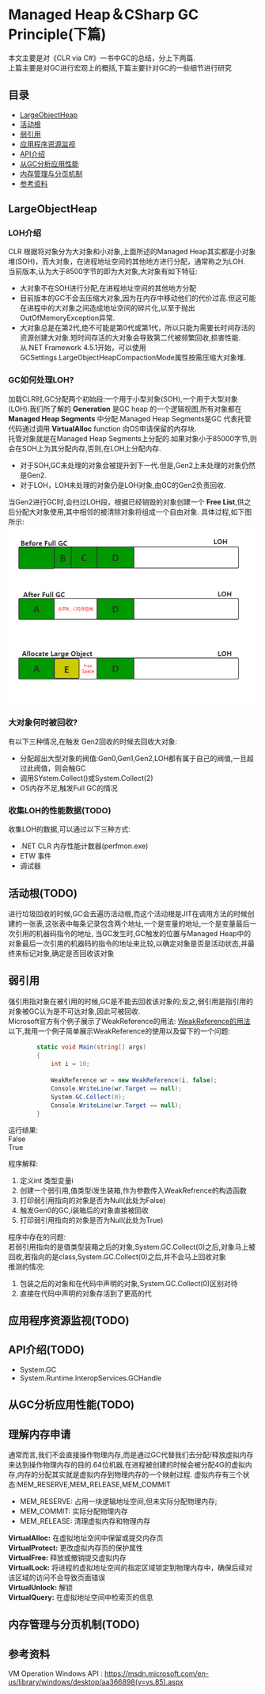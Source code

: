 # Managed Heap＆CSharp GC Principle(下篇)

本文主要是对《CLR via C#》一书中GC的总结，分上下两篇.  
上篇主要是对GC进行宏观上的概括,下篇主要针对GC的一些细节进行研究

## 目录

- [LargeObjectHeap](#LargeObjectHeap)
- [活动根](#活动根)
- [弱引用](#弱引用)
- [应用程序资源监视](#应用程序资源监视)
- [API介绍](#API介绍)
- [从GC分析应用性能](#从GC分析应用性能)
- [内存管理与分页机制](#内存管理与分页机制)
- [参考资料](#参考资料)

## LargeObjectHeap

### LOH介绍
CLR 根据将对象分为大对象和小对象,上面所述的Managed Heap其实都是小对象堆(SOH)，而大对象，在进程地址空间的其他地方进行分配，通常称之为LOH.  
当前版本,认为大于8500字节的即为大对象,大对象有如下特征:
- 大对象不在SOH进行分配,在进程地址空间的其他地方分配
- 目前版本的GC不会去压缩大对象,因为在内存中移动他们的代价过高.但这可能在进程中的大对象之间造成地址空间的碎片化,以至于抛出OutOfMemoryException异常.
- 大对象总是在第2代,绝不可能是第0代或第1代，所以只能为需要长时间存活的资源创建大对象.短时间存活的大对象会导致第二代被频繁回收,损害性能.
从.NET Framework 4.5.1开始，可以使用GCSettings.LargeObjectHeapCompactionMode属性按需压缩大对象堆.

### GC如何处理LOH?
加载CLR时,GC分配两个初始段:一个用于小型对象(SOH),一个用于大型对象(LOH).我们所了解的 __Generation__ 是GC heap 的一个逻辑视图,所有对象都在 __Managed Heap Segments__ 中分配.Managed Heap Segments是GC 代表托管代码通过调用 __VirtualAlloc__ function 向OS申请保留的内存块.  
托管对象就是在Managed Heap Segments上分配的.如果对象小于85000字节,则会在SOH上为其分配内存,否则,在LOH上分配内存.
- 对于SOH,GC未处理的对象会被提升到下一代.但是,Gen2上未处理的对象仍然是Gen2.
- 对于LOH，LOH未处理的对象仍是LOH对象,由GC的Gen2负责回收.

当Gen2进行GC时,会扫过LOH段，根据已经销毁的对象创建一个 __Free List__,供之后分配大对象使用,其中相邻的被清除对象将组成一个自由对象.
具体过程,如下图所示:
![](2019_01_05_managed_heap_and_gc_principle_images/2019_01_21_loh_gc.png)

### 大对象何时被回收?
有以下三种情况,在触发 Gen2回收的时候去回收大对象:
- 分配超出大型对象的阀值:Gen0,Gen1,Gen2,LOH都有属于自己的阀值,一旦超过此阀值，则会触GC
- 调用SYstem.Collect()或System.Collect(2)
- OS内存不足,触发Full GC的情况

### 收集LOH的性能数据(TODO)
收集LOH的数据,可以通过以下三种方式:
- .NET CLR 内存性能计数器(perfmon.exe)
- ETW 事件
- 调试器

## 活动根(TODO)
进行垃圾回收的时候,GC会去遍历活动根,而这个活动根是JIT在调用方法的时候创建的一张表,这张表中每条记录包含两个地址,一个是变量的地址,一个是变量最后一次引用的机器码指令的地址,
当GC发生时,GC触发的位置与Managed Heap中的对象最后一次引用的机器码的指令的地址来比较,以确定对象是否是活动状态,并最终来标记对象,确定是否回收该对象

## 弱引用
强引用指对象在被引用的时候,GC是不能去回收该对象的;反之,弱引用是指引用的对象被GC认为是不可达对象,因此可被回收.  
Microsoft官方有个例子展示了WeakReference的用法: [WeakReference的用法][0]  
以下,我用一个例子简单展示WeakReference的使用以及留下的一个问题:
``` csharp
        static void Main(string[] args)
        {
            int i = 10;

            WeakReference wr = new WeakReference(i, false);
            Console.WriteLine(wr.Target == null);
            System.GC.Collect(0);
            Console.WriteLine(wr.Target == null);
        }
```
运行结果:  
False  
True  

程序解释:
1. 定义int 类型变量i
2. 创建一个弱引用,值类型i发生装箱,作为参数传入WeakRefrence的构造函数
3. 打印弱引用指向的对象是否为Null(此处为False)
4. 触发Gen0的GC,i装箱后的对象直接被回收
5. 打印弱引用指向的对象是否为Null(此处为True)

程序中存在的问题:  
若弱引用指向的是值类型装箱之后的对象,System.GC.Collect(0)之后,对象马上被回收,若指向的是class,System.GC.Collect(0)之后,并不会马上回收对象  
推测的情况:  
1. 包装之后的对象和在代码中声明的对象,System.GC.Collect(0)区别对待
2. 直接在代码中声明的对象存活到了更高的代

## 应用程序资源监视(TODO)

## API介绍(TODO)
- System.GC
- System.Runtime.InteropServices.GCHandle

## 从GC分析应用性能(TODO)

## 理解内存申请
通常而言,我们不会直接操作物理内存,而是通过GC代替我们去分配/释放虚拟内存来达到操作物理内存的目的.64位机器,在进程被创建的时候会被分配4G的虚拟内存,内存的分配其实就是虚拟内存到物理内存的一个映射过程.
虚拟内存有三个状态:MEM_RESERVE,MEM_RELEASE,MEM_COMMIT
- MEM_RESERVE: 占用一块逻辑地址空间,但未实际分配物理内存;
- MEM_COMMIT: 实际分配物理内存
- MEM_RELEASE: 清理虚拟内存和物理内存

__VirtualAlloc:__ 在虚拟地址空间中保留或提交内存页  
__VirtualProtect:__ 更改虚拟内存页的保护属性  
__VirtualFree:__ 释放或撤销提交虚拟内存  
__VirtualLock:__ 将进程的虚拟地址空间的指定区域锁定到物理内存中，确保后续对该区域的访问不会导致页面错误  
__VirtualUnlock:__ 解锁  
__VirtualQuery:__ 在虚拟地址空间中检索页的信息  

## 内存管理与分页机制(TODO)


## 参考资料
VM Operation Windows API : https://msdn.microsoft.com/en-us/library/windows/desktop/aa366898(v=vs.85).aspx

[0]:https://docs.microsoft.com/zh-cn/dotnet/api/system.weakreference?view=netframework-4.7.2